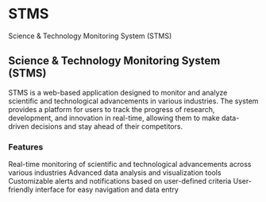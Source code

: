 # STMS
Science & Technology Monitoring System (STMS)


##  Science & Technology Monitoring System (STMS)
STMS is a web-based application designed to monitor and analyze scientific and technological advancements in various industries. The system provides a platform for users to track the progress of research, development, and innovation in real-time, allowing them to make data-driven decisions and stay ahead of their competitors.

### Features
Real-time monitoring of scientific and technological advancements across various industries
Advanced data analysis and visualization tools
Customizable alerts and notifications based on user-defined criteria
User-friendly interface for easy navigation and data entry
